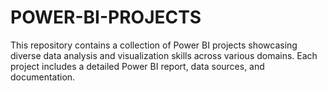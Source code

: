 # POWER-BI-PROJECTS
This repository contains a collection of Power BI projects showcasing diverse data analysis and visualization skills across various domains. Each project includes a detailed Power BI report, data sources, and documentation.
